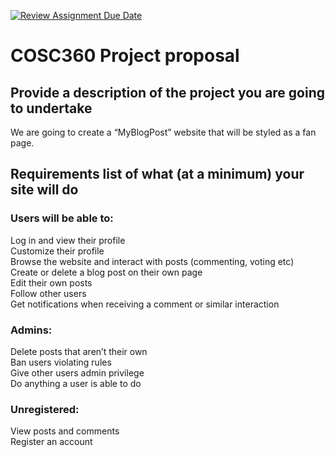 [![Review Assignment Due Date](https://classroom.github.com/assets/deadline-readme-button-24ddc0f5d75046c5622901739e7c5dd533143b0c8e959d652212380cedb1ea36.svg)](https://classroom.github.com/a/enf2qyfT)

# COSC360 Project proposal

## Provide a description of the project you are going to undertake
We are going to create a “MyBlogPost” website that will be styled as a fan page.  
## Requirements list of what (at a minimum) your site will do
 
### Users will be able to:
Log in and view their profile <br>
Customize their profile<br>
Browse the website and interact with posts (commenting, voting etc)<br>
Create or delete a blog post on their own page<br>
Edit their own posts<br>
Follow other users<br>
Get notifications when receiving a comment or similar interaction<br>
### Admins:
Delete posts that aren’t their own<br>
Ban users violating rules<br>
Give other users admin privilege<br>
Do anything a user is able to do<br>
### Unregistered: 
View posts and comments<br>
Register an account



